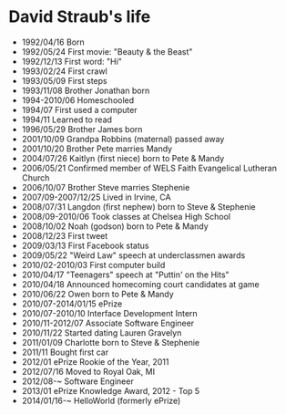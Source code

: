 David Straub's life
===============

- 1992/04/16 Born
- 1992/05/24 First movie: "Beauty & the Beast"
- 1992/12/13 First word: "Hi"
- 1993/02/24 First crawl
- 1993/05/09 First steps
- 1993/11/08 Brother Jonathan born
- 1994-2010/06 Homeschooled
- 1994/07 First used a computer
- 1994/11 Learned to read
- 1996/05/29 Brother James born
- 2001/10/09 Grandpa Robbins (maternal) passed away
- 2001/10/20 Brother Pete marries Mandy
- 2004/07/26 Kaitlyn (first niece) born to Pete & Mandy
- 2006/05/21 Confirmed member of WELS Faith Evangelical Lutheran Church
- 2006/10/07 Brother Steve marries Stephenie
- 2007/09-2007/12/25 Lived in Irvine, CA
- 2008/07/31 Langdon (first nephew) born to Steve & Stephenie
- 2008/09-2010/06 Took classes at Chelsea High School
- 2008/10/02 Noah (godson) born to Pete & Mandy
- 2008/12/23 First tweet
- 2009/03/13 First Facebook status
- 2009/05/22 "Weird Law" speech at underclassmen awards
- 2010/02-2010/03 First computer build
- 2010/04/17 "Teenagers" speech at "Puttin' on the Hits"
- 2010/04/18 Announced homecoming court candidates at game
- 2010/06/22 Owen born to Pete & Mandy
- 2010/07-2014/01/15 ePrize
- 2010/07-2010/10 Interface Development Intern
- 2010/11-2012/07 Associate Software Engineer
- 2010/11/22 Started dating Lauren Gravelyn
- 2011/01/09 Charlotte born to Steve & Stephenie
- 2011/11 Bought first car
- 2012/01 ePrize Rookie of the Year, 2011
- 2012/07/16 Moved to Royal Oak, MI
- 2012/08-~ Software Engineer
- 2013/01 ePrize Knowledge Award, 2012 - Top 5
- 2014/01/16-~ HelloWorld (formerly ePrize)

